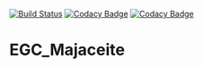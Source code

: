 [![Build Status](https://travis-ci.com/enderfews/EGC_Majaceite.svg?branch=main)](https://travis-ci.com/enderfews/EGC_Majaceite)
[![Codacy Badge](https://app.codacy.com/project/badge/Grade/bb919d413e8243ed8462d19741cb3132)](https://www.codacy.com?utm_source=github.com&amp;utm_medium=referral&amp;utm_content=Ferwalrod/EGC_Majaceite&amp;utm_campaign=Badge_Grade)
[![Codacy Badge](https://app.codacy.com/project/badge/Coverage/bb919d413e8243ed8462d19741cb3132)](https://www.codacy.com/gh/Ferwalrod/EGC_Majaceite/dashboard?utm_source=github.com&utm_medium=referral&utm_content=Ferwalrod/EGC_Majaceite&utm_campaign=Badge_Coverage)
# EGC_Majaceite
